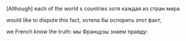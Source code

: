 [Although] each of the world s countries
хотя каждая из стран мира

would like to dispute this fact,
хотела бы оспорить этот факт,

we French know the truth:
мы Французы знаем правду:

